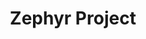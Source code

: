 ---
image:
  featured: 'true'
  path: /assets/images/projects/zephyr-project.png
permalink: /engineering/projects/zephyr-project/
project_link_name: zephyr-project
project_maintainers: ''
project_stats: 'false'
project_url: https://www.zephyrproject.org
title: Zephyr Project
---
